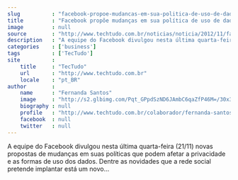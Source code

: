 ```yaml
---
slug          : "facebook-propoe-mudancas-em-sua-politica-de-uso-de-dados"
title         : "Facebook propõe mudanças em sua política de uso de dados"
image         : null
source        : "http://www.techtudo.com.br/noticias/noticia/2012/11/facebook-propoe-mudancas-em-sua-politica-de-uso-de-dados.html"
description   : "A equipe do Facebook divulgou nesta última quarta-feira (21/11) novas propostas de mudanças em suas políticas que podem afetar a privacidade e as formas de uso dos dados. Dentre as novidades que a rede social pretende implantar está um novo..."
categories    : ['business']
tags          : ['TecTudo']
site          :
    title     : "TecTudo"
    url       : "http://www.techtudo.com.br"
    locale    : "pt_BR"
author        :
    name      : "Fernanda Santos"
    image     : "http://s2.glbimg.com/Pqt_GPpdSzND6JAmbC6qaZfP46M=/30x30/s2.glbimg.com/8_avmGt68k_mHOaF_R0dECvV4ys=/0x0:720x720/140x140/s.glbimg.com/po/tt2/f/original/2016/04/07/fb_img_1459166541626.jpg"
    biography : null
    profile   : "http://www.techtudo.com.br/colaborador/fernanda-santos.html"
    facebook  : null
    twitter   : null
---
```


A equipe do Facebook divulgou nesta última quarta-feira (21/11) novas propostas de mudanças em suas políticas que podem afetar a privacidade e as formas de uso dos dados. Dentre as novidades que a rede social pretende implantar está um novo...
